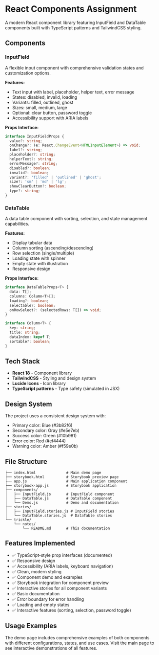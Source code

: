 # React Components Assignment

A modern React component library featuring InputField and DataTable components built with TypeScript patterns and TailwindCSS styling.

## Components

### InputField
A flexible input component with comprehensive validation states and customization options.

**Features:**
- Text input with label, placeholder, helper text, error message
- States: disabled, invalid, loading
- Variants: filled, outlined, ghost
- Sizes: small, medium, large
- Optional: clear button, password toggle
- Accessibility support with ARIA labels

**Props Interface:**
```typescript
interface InputFieldProps {
  value?: string;
  onChange?: (e: React.ChangeEvent<HTMLInputElement>) => void;
  label?: string;
  placeholder?: string;
  helperText?: string;
  errorMessage?: string;
  disabled?: boolean;
  invalid?: boolean;
  variant?: 'filled' | 'outlined' | 'ghost';
  size?: 'sm' | 'md' | 'lg';
  showClearButton?: boolean;
  type?: string;
}
```

### DataTable
A data table component with sorting, selection, and state management capabilities.

**Features:**
- Display tabular data
- Column sorting (ascending/descending)
- Row selection (single/multiple)
- Loading state with spinner
- Empty state with illustration
- Responsive design

**Props Interface:**
```typescript
interface DataTableProps<T> {
  data: T[];
  columns: Column<T>[];
  loading?: boolean;
  selectable?: boolean;
  onRowSelect?: (selectedRows: T[]) => void;
}

interface Column<T> {
  key: string;
  title: string;
  dataIndex: keyof T;
  sortable?: boolean;
}
```

## Tech Stack
- **React 18** - Component library
- **TailwindCSS** - Styling and design system
- **Lucide Icons** - Icon library
- **TypeScript patterns** - Type safety (simulated in JSX)

## Design System
The project uses a consistent design system with:
- Primary color: Blue (#3b82f6)
- Secondary color: Gray (#e5e7eb)
- Success color: Green (#10b981)
- Error color: Red (#ef4444)
- Warning color: Amber (#f59e0b)

## File Structure
```
├── index.html              # Main demo page
├── storybook.html          # Storybook preview page
├── app.js                  # Main application component
├── storybook-app.js        # Storybook application
├── components/
│   ├── InputField.js       # InputField component
│   ├── DataTable.js        # DataTable component
│   └── Demo.js             # Demo and documentation
├── stories/
│   ├── InputField.stories.js # InputField stories
│   └── DataTable.stories.js  # DataTable stories
└── trickle/
    └── notes/
        └── README.md       # This documentation
```

## Features Implemented
- ✅ TypeScript-style prop interfaces (documented)
- ✅ Responsive design
- ✅ Accessibility (ARIA labels, keyboard navigation)
- ✅ Clean, modern styling
- ✅ Component demo and examples
- ✅ Storybook integration for component preview
- ✅ Interactive stories for all component variants
- ✅ Basic documentation
- ✅ Error boundary for error handling
- ✅ Loading and empty states
- ✅ Interactive features (sorting, selection, password toggle)

## Usage Examples
The demo page includes comprehensive examples of both components with different configurations, states, and use cases. Visit the main page to see interactive demonstrations of all features.